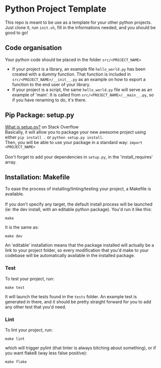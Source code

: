 # Python Project Template

This repo is meant to be use as a template for your other python projects. Just clone it, run ```init.sh```, fill in the informations needed, and you should be good to go!


## Code organisation

Your python code should be placed in the folder ```src/<PROJECT_NAME>```
* If your project is a library, an example file ```hello_world.py``` has been created with a dummy function. That function is included in ```src/<PROJECT_NAME>/__init__.py``` as an example on how to export a function to the end user of your library.
* If your project is a script, the same ```hello_world.py``` file will serve as an example of 'main'. It is called from ```src/<PROJECT_NAME>/__main__.py```, so if you have renaming to do, it's there.


## Pip Package: setup.py

[What is setup.py?](https://stackoverflow.com/questions/1471994/what-is-setup-py/23998536#23998536) on Stack Overflow <br />
Basically, it will allow you to package your new awesome project using either ```pip install .``` or ```python setup.py install```. <br />
Then, you will be able to use your package in a standard way: ```import <PROJECT_NAME>``` <br />
<br />
Don't forget to add your dependencies in ```setup.py```, in the 'install_requires' array.


## Installation: Makefile

To ease the process of installing/linting/testing your project, a Makefile is available. <br />
<br />
If you don't specify any target, the default install process will be launched (ie: the dev install, with an editable python package).
You'd run it like this:
```
make
```
It is the same as:
```
make dev
```
An 'editable' installation means that the package installed will actually be a link to your project folder, so every modification that you'd make to your codebase will be automatically available in the installed package.

### Test
To test your project, run:
```
make test
```
It will launch the tests found in the ```tests``` folder. An example test is generated in there, and it should be pretty straight forward for you to add any other test that you'd need.

### Lint
To lint your project, run:
```
make lint
```
which will trigger pylint (that linter is always bitching about something), or if you want flake8 (way less false positive):
```
make flake
```
